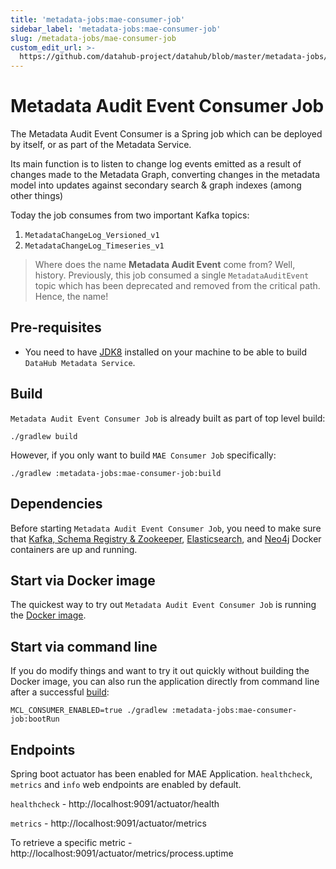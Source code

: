 ```yaml
---
title: 'metadata-jobs:mae-consumer-job'
sidebar_label: 'metadata-jobs:mae-consumer-job'
slug: /metadata-jobs/mae-consumer-job
custom_edit_url: >-
  https://github.com/datahub-project/datahub/blob/master/metadata-jobs/mae-consumer-job/README.md
---
```


# Metadata Audit Event Consumer Job

The Metadata Audit Event Consumer is a Spring job which can be deployed by itself, or as part of the Metadata Service.

Its main function is to listen to change log events emitted as a result of changes made to the Metadata Graph, converting changes in the metadata model into updates
against secondary search & graph indexes (among other things)

Today the job consumes from two important Kafka topics:

1. `MetadataChangeLog_Versioned_v1`
2. `MetadataChangeLog_Timeseries_v1`

> Where does the name **Metadata Audit Event** come from? Well, history. Previously, this job consumed
> a single `MetadataAuditEvent` topic which has been deprecated and removed from the critical path. Hence, the name!

## Pre-requisites
* You need to have [JDK8](https://www.oracle.com/java/technologies/jdk8-downloads.html)
installed on your machine to be able to build `DataHub Metadata Service`.

## Build
`Metadata Audit Event Consumer Job` is already built as part of top level build:
```
./gradlew build
```
However, if you only want to build `MAE Consumer Job` specifically:
```
./gradlew :metadata-jobs:mae-consumer-job:build
```

## Dependencies
Before starting `Metadata Audit Event Consumer Job`, you need to make sure that [Kafka, Schema Registry & Zookeeper](https://github.com/datahub-project/datahub/blob/master/docker/kafka-setup),
[Elasticsearch](https://github.com/datahub-project/datahub/blob/master/docker/elasticsearch), and [Neo4j](https://github.com/datahub-project/datahub/blob/master/docker/neo4j) Docker containers are up and running.

## Start via Docker image
The quickest way to try out `Metadata Audit Event Consumer Job` is running the [Docker image](https://github.com/datahub-project/datahub/blob/master/docker/datahub-mae-consumer).

## Start via command line
If you do modify things and want to try it out quickly without building the Docker image, you can also run
the application directly from command line after a successful [build](#build):
```
MCL_CONSUMER_ENABLED=true ./gradlew :metadata-jobs:mae-consumer-job:bootRun
```

## Endpoints
Spring boot actuator has been enabled for MAE Application.
`healthcheck`, `metrics` and `info` web endpoints are enabled by default.

`healthcheck` - http://localhost:9091/actuator/health

`metrics` - http://localhost:9091/actuator/metrics

To retrieve a specific metric - http://localhost:9091/actuator/metrics/process.uptime
